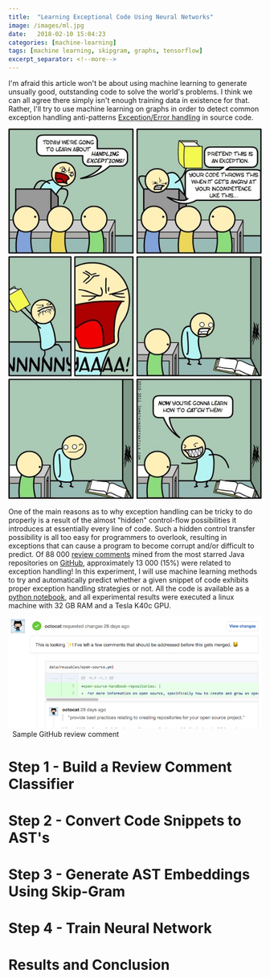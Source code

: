 ```yaml
--- 
title:  "Learning Exceptional Code Using Neural Networks"
image: /images/ml.jpg
date:   2018-02-10 15:04:23
categories: [machine-learning]
tags: [machine learning, skipgram, graphs, tensorflow]
excerpt_separator: <!--more-->
---
```

I'm afraid this article won't be about using machine learning to generate unsually good, outstanding code to solve the world's problems.
I think we can all agree there simply isn't enough training data in existence for that. Rather, I'll try to use machine learning on graphs
in order to detect common exception handling anti-patterns [Exception/Error handling](https://en.wikipedia.org/wiki/Exception_handling) in source code.
<!--more-->
![Exception_img](/images/exceptions.jpg)

One of the main reasons as to why exception handling can be tricky to do properly is a result of the almost "hidden" control-flow
possibilities it introduces at essentially every line of code.
Such a hidden control transfer possibility is all too easy for programmers to overlook, resulting in exceptions that can 
cause a program to become corrupt and/or difficult to predict. Of 88 000 [review comments](https://developer.github.com/v3/pulls/comments/) mined from the most starred Java repositories on
[GitHub](https://github.com), approximately 13 000 (15%) were related to exception handling! In this experiment, I will use machine
learning methods to try and automatically predict whether a given snippet of code exhibits proper exception handling strategies or not.
All the code is available as a [python notebook](), and all experimental results were executed a linux machine with 32 GB RAM and a Tesla K40c GPU.  

   ![sample GitHub review comment](/images/review_comment.png)
   Sample GitHub review comment

# Step 1 - Build a Review Comment Classifier 

# Step 2 - Convert Code Snippets to AST's

# Step 3 - Generate AST Embeddings Using Skip-Gram

# Step 4 - Train Neural Network

# Results and Conclusion
